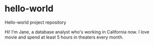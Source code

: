 # hello-world
Hello-world project repository

Hi! I'm Jane, a database analyst who's working in California now.
I love movie and spend at least 5 hours in theaters every month.
